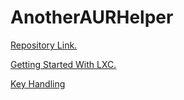 # AnotherAURHelper

[Repository Link.](https://github.com/Stephen-Seo/AnotherAURHelper)

[Getting Started With LXC.](setup_lxc.md)

[Key Handling](key_handling.md)
